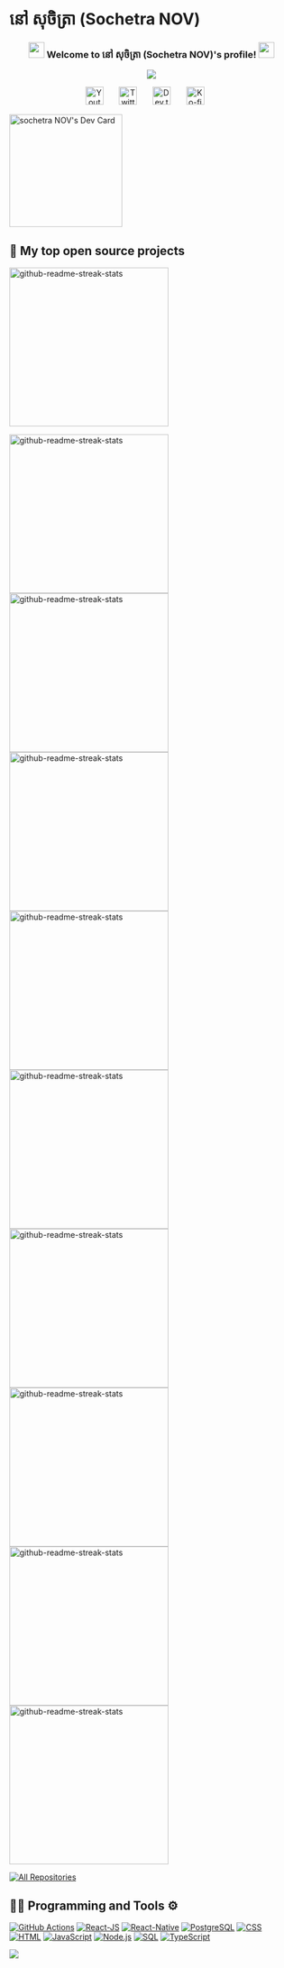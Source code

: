 # នៅ សុចិត្រា (Sochetra NOV)

<h3 align="center">
  <img src="https://media.giphy.com/media/hvRJCLFzcasrR4ia7z/giphy.gif" width="28">
  Welcome to នៅ សុចិត្រា (Sochetra NOV)'s profile!
  <img src="https://media.giphy.com/media/hvRJCLFzcasrR4ia7z/giphy.gif" width="28">
</h3>



<p align="center">
  <a href="https://github.com/DenverCoder1/readme-typing-svg"><img src="https://readme-typing-svg.herokuapp.com/?lines=Mobile%20Developer;A%20guy%20🧑🏼‍💻%20Interested%20About%20animation,%20guesture;5%2B%20years%20of%20coding%20experience;Always%20learning%20new%20things&font=Fira%20Code&center=true&width=640&height=45&color=f75c7e&vCenter=true&size=22"></a>
</p>



<!-- Social icons section -->
<p align="center">
  <a href="https://www.youtube.com/channel/UCOMi1Qr3GygpQpdC9gc3pyg"><img width="32px" alt="Youtube" title="Youtube" src="https://i.imgur.com/qiXu7b2.png"/></a>
  &#8287;&#8287;&#8287;&#8287;&#8287;
  <a href="https://twitter.com/Sochetra_NOV"><img width="32px" alt="Twitter" title="Twitter" src="https://i.imgur.com/OXZM1L6.png"/></a>
  &#8287;&#8287;&#8287;&#8287;&#8287;
  <a href="https://dev.to/Sochetra_NOV"><img width="32px" alt="Dev.to" title="Sochetra NOV Dev.to" src="https://i.imgur.com/mVm29vK.png"></a>
  &#8287;&#8287;&#8287;&#8287;&#8287;
  <a href="#"><img width="32px" alt="Ko-fi" title="Buy me a coffee" src="https://i.imgur.com/PpLeD3K.png"/></a>
  &#8287;&#8287;&#8287;&#8287;&#8287;
</a>
</p>

<a href="https://app.daily.dev/sochetra_nov"><img src="https://api.daily.dev/devcards/126fa27729b04035a78c7b869b872eb5.png?r=05a" width="200" alt="sochetra NOV's Dev Card"/></a>


## 📘 My top open source projects
<!-- Repo info cards - https://github.com/anuraghazra/github-readme-stats -->
<!-- Small repo cards (fork) - https://github.com/DenverCoder1/github-readme-stats -->
<p align="left">
  <a href="https://gist.github.com/Novsochetra/ba702c95ff3daddb0691d8c2dc678769">
    <img width="282" src="https://github-readme-stats.vercel.app/api/gist?id=ba702c95ff3daddb0691d8c2dc678769&theme=react&bg_color=1F222E&title_color=F85D7F&icon_color=F8D866&hide_border=true&show_icons=true" alt="github-readme-streak-stats" />
    </a>
</p>
<p align="left">
  <a href="https://github.com/Novsochetra/ReactNativeShowCaseApp">
    <img width="282" src="https://denvercoder1-github-readme-stats.vercel.app/api/pin/?username=novsochetra&repo=ReactNativeShowCaseApp&theme=react&bg_color=1F222E&title_color=F85D7F&icon_color=F8D866&hide_border=true&show_icons=true" alt="github-readme-streak-stats" >
    </a>
    <a href="[https://github.com/Novsochetra/https://github.com/Novsochetra/live-server-rs](https://github.com/Novsochetra/live-server-rs)">
      <img width="282" src="https://denvercoder1-github-readme-stats.vercel.app/api/pin/?username=novsochetra&repo=live-server-rs&theme=react&bg_color=1F222E&title_color=F85D7F&icon_color=F8D866&hide_border=true&show_icons=true" alt="github-readme-streak-stats" >
    </a>
    <a href="[https://github.com/Novsochetra/https://github.com/Novsochetra/fast-copy](https://github.com/Novsochetra/fast-copy)">
      <img width="282" src="https://denvercoder1-github-readme-stats.vercel.app/api/pin/?username=novsochetra&repo=fast-copy&theme=react&bg_color=1F222E&title_color=F85D7F&icon_color=F8D866&hide_border=true&show_icons=true" alt="github-readme-streak-stats" >
    </a>
    <a href="[https://github.com/Novsochetra/https://github.com/Novsochetra/fast-rm](https://github.com/Novsochetra/fast-rm)">
      <img width="282" src="https://denvercoder1-github-readme-stats.vercel.app/api/pin/?username=novsochetra&repo=fast-rm&theme=react&bg_color=1F222E&title_color=F85D7F&icon_color=F8D866&hide_border=true&show_icons=true" alt="github-readme-streak-stats" >
    </a>
    <a href="https://github.com/Novsochetra/nvim">
    <img width="282" src="https://denvercoder1-github-readme-stats.vercel.app/api/pin/?username=novsochetra&repo=nvim&theme=react&bg_color=1F222E&title_color=F85D7F&icon_color=F8D866&hide_border=true&show_icons=true" alt="github-readme-streak-stats" >
    </a><a href="https://github.com/Novsochetra/react-native-circular-chart">
    <img width="282" src="https://denvercoder1-github-readme-stats.vercel.app/api/pin/?username=novsochetra&repo=react-native-circular-chart&theme=react&bg_color=1F222E&title_color=F85D7F&icon_color=F8D866&hide_border=true&show_icons=true" alt="github-readme-streak-stats" >
    </a><a href="https://github.com/Novsochetra/Book-Share-App">
    <img width="282" src="https://denvercoder1-github-readme-stats.vercel.app/api/pin/?username=novsochetra&repo=Book-Share-App&theme=react&bg_color=1F222E&title_color=F85D7F&icon_color=F8D866&hide_border=true&show_icons=true" alt="github-readme-streak-stats" >
    </a><a href="https://github.com/Novsochetra/Fashion-App">
    <img width="282" src="https://denvercoder1-github-readme-stats.vercel.app/api/pin/?username=novsochetra&repo=Fashion-App&theme=react&bg_color=1F222E&title_color=F85D7F&icon_color=F8D866&hide_border=true&show_icons=true" alt="github-readme-streak-stats" >
    </a><a href="https://github.com/Novsochetra/NodeJsGoogleTranslateAPI">
    <img width="282" src="https://denvercoder1-github-readme-stats.vercel.app/api/pin/?username=novsochetra&repo=NodeJsGoogleTranslateAPI&theme=react&bg_color=1F222E&title_color=F85D7F&icon_color=F8D866&hide_border=true&show_icons=true" alt="github-readme-streak-stats" >
    </a>
</p>
<p align="left">
  <a href="https://github.com/novsochetra?tab=repositories&sort=stargazers"><img alt="All Repositories" title="All Repositories" src="https://custom-icon-badges.herokuapp.com/badge/-All%20Repos-2962FF?style=for-the-badge&logoColor=white&logo=repo"/></a>
</p>

## 👨‍💻 Programming and Tools ⚙️

<p>
    <a href="#"><img alt="GitHub Actions" src="https://img.shields.io/badge/GitHub%20Actions-2671E5.svg?logo=github%20actions&logoColor=white"></a>
    <a href="#"><img alt="React-JS" src="https://img.shields.io/badge/React-20232a.svg?logo=react&logoColor=%2361DAFB"></a>
    <a href="#"><img alt="React-Native" src="https://img.shields.io/badge/React-Native-20232a.svg?logo=react-native&logoColor=%2361DAFB"></a>
    <a href="#"><img alt="PostgreSQL" src ="https://img.shields.io/badge/PostgreSQL-316192.svg?logo=postgresql&logoColor=white"></a>
    <a href="https://github.com/search?q=user%3Anovsochetra+language%3Acss"><img alt="CSS" src="https://img.shields.io/badge/CSS-1572B6.svg?logo=css3&logoColor=white"></a>
    <a href="https://github.com/search?q=user%3Anovsochetra+language%3Ahtml"><img alt="HTML" src="https://img.shields.io/badge/HTML-E34F26.svg?logo=html5&logoColor=white"></a>
    <a href="https://github.com/search?q=user%3Anovsochetra+language%3Ajavascript"><img alt="JavaScript" src="https://img.shields.io/badge/JavaScript-F7DF1E.svg?logo=javascript&logoColor=black"></a>
    <a href="https://github.com/search?q=user%3Anovsochetra+language%3Ajavascript"><img alt="Node.js" src="https://img.shields.io/badge/Node.js-43853D.svg?logo=node.js&logoColor=white"></a>
    <a href="https://github.com/search?q=user%3Anovsochetra+language%3Asql"><img alt="SQL" src="https://custom-icon-badges.herokuapp.com/badge/SQL-025E8C.svg?logo=database&logoColor=white"></a>
    <a href="https://github.com/search?q=user%3Anovsochetra+language%3AtypeScript"><img alt="TypeScript" src="https://img.shields.io/badge/TypeScript-007ACC.svg?logo=typescript&logoColor=white"></a>
</p>

![](https://komarev.com/ghpvc/?username=measbona&color=green&style=plastic)
